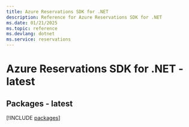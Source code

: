 ```yaml
---
title: Azure Reservations SDK for .NET
description: Reference for Azure Reservations SDK for .NET
ms.date: 01/21/2025
ms.topic: reference
ms.devlang: dotnet
ms.service: reservations
---
```

# Azure Reservations SDK for .NET - latest
## Packages - latest
[!INCLUDE [packages](reservations-index.md)]
